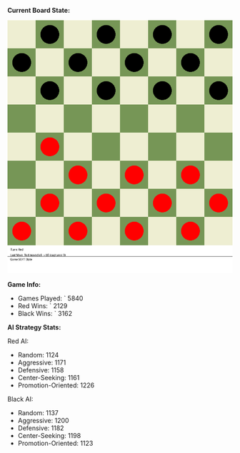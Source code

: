 
**Current Board State:**  
<!-- START_GIF -->
![Checkers Game](./checkers_game.gif)
<!-- END_GIF -->

**Game Info:**  
- Games Played: `<!-- GAMES_PLAYED --> 5840
- Red Wins: `<!-- RED_WINS --> 2129
- Black Wins: `<!-- BLACK_WINS --> 3162

<!-- AI_STATS -->
**AI Strategy Stats:**

Red AI:
- Random: 1124
- Aggressive: 1171
- Defensive: 1158
- Center-Seeking: 1161
- Promotion-Oriented: 1226

Black AI:
- Random: 1137
- Aggressive: 1200
- Defensive: 1182
- Center-Seeking: 1198
- Promotion-Oriented: 1123

